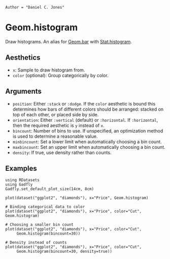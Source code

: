 ```@meta
Author = "Daniel C. Jones"
```

# Geom.histogram

Draw histograms. An alias for [Geom.bar](@ref) with [Stat.histogram](@ref).

## Aesthetics

  * `x`: Sample to draw histogram from.
  * `color` (optional): Group categorically by color.


## Arguments

  * `position`: Either `:stack` or `:dodge`. If the `color` aesthetic is
    bound this determines how bars of different colors should be arranged:
    stacked on top of each other, or placed side by side.
  * `orientation`: Either `:vertical` (default) or `:horizontal`. If
    `:horizontal`, then the required aesthetic is `y` instead of `x`.
  * `bincount`: Number of bins to use. If unspecified, an optimization method
    is used to determine a reasonable value.
  * `minbincount`: Set a lower limit when automatically choosing a bin count.
  * `maxbincount`: Set an upper limit when automatically choosing a bin count.
  * `density`: If true, use density rather than counts.

## Examples

```@setup 1
using RDatasets
using Gadfly
Gadfly.set_default_plot_size(14cm, 8cm)
```

```@example 1
plot(dataset("ggplot2", "diamonds"), x="Price", Geom.histogram)
```

```@example 1
# Binding categorical data to color
plot(dataset("ggplot2", "diamonds"), x="Price", color="Cut", Geom.histogram)
```

```@example 1
# Choosing a smaller bin count
plot(dataset("ggplot2", "diamonds"), x="Price", color="Cut",
     Geom.histogram(bincount=30))
```

```@example 1
# Density instead of counts
plot(dataset("ggplot2", "diamonds"), x="Price", color="Cut",
     Geom.histogram(bincount=30, density=true))
```
